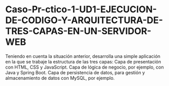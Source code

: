 # Caso-Pr-ctico-1-UD1-EJECUCION-DE-CODIGO-Y-ARQUITECTURA-DE-TRES-CAPAS-EN-UN-SERVIDOR-WEB
Teniendo en cuenta la situación anterior, desarrolla una simple aplicación en la que se trabaje la estructura de las tres capas:  Capa de presentación con HTML, CSS y JavaScript. Capa de lógica de negocio, por ejemplo, con Java y Spring Boot. Capa de persistencia de datos, para gestión y almacenamiento de datos con MySQL, por ejemplo.
